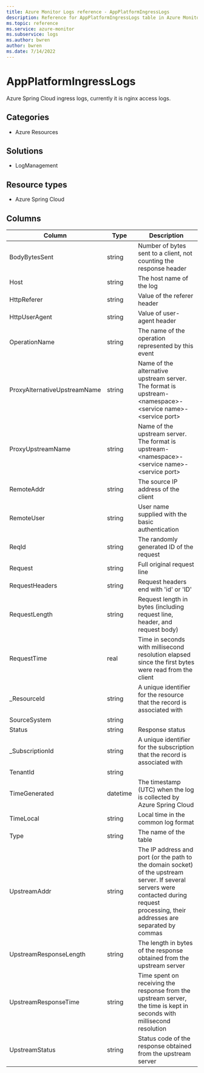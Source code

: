 ```yaml
---
title: Azure Monitor Logs reference - AppPlatformIngressLogs
description: Reference for AppPlatformIngressLogs table in Azure Monitor Logs.
ms.topic: reference
ms.service: azure-monitor
ms.subservice: logs
ms.author: bwren
author: bwren
ms.date: 7/14/2022
---
```


# AppPlatformIngressLogs

 Azure Spring Cloud ingress logs, currently it is nginx access logs.

## Categories

- Azure Resources
## Solutions

- LogManagement
## Resource types

- Azure Spring Cloud




## Columns

| Column | Type | Description |
| --- | --- | --- |
| BodyBytesSent | string | Number of bytes sent to a client, not counting the response header |
| Host | string | The host name of the log |
| HttpReferer | string | Value of the referer header |
| HttpUserAgent | string | Value of user-agent header |
| OperationName | string | The name of the operation represented by this event |
| ProxyAlternativeUpstreamName | string | Name of the alternative upstream server. The format is upstream-&lt;namespace&gt;-&lt;service name&gt;-&lt;service port&gt; |
| ProxyUpstreamName | string | Name of the upstream server. The format is upstream-&lt;namespace&gt;-&lt;service name&gt;-&lt;service port&gt; |
| RemoteAddr | string | The source IP address of the client |
| RemoteUser | string | User name supplied with the basic authentication |
| ReqId | string | The randomly generated ID of the request |
| Request | string | Full original request line |
| RequestHeaders | string | Request headers end with 'id' or 'ID' |
| RequestLength | string | Request length in bytes (including request line, header, and request body) |
| RequestTime | real | Time in seconds with millisecond resolution elapsed since the first bytes were read from the client |
| _ResourceId | string | A unique identifier for the resource that the record is associated with |
| SourceSystem | string |  |
| Status | string | Response status |
| _SubscriptionId | string | A unique identifier for the subscription that the record is associated with |
| TenantId | string |  |
| TimeGenerated | datetime | The timestamp (UTC) when the log is collected by Azure Spring Cloud |
| TimeLocal | string | Local time in the common log format |
| Type | string | The name of the table |
| UpstreamAddr | string | The IP address and port (or the path to the domain socket) of the upstream server. If several servers were contacted during request processing, their addresses are separated by commas |
| UpstreamResponseLength | string | The length in bytes of the response obtained from the upstream server |
| UpstreamResponseTime | string | Time spent on receiving the response from the upstream server, the time is kept in seconds with millisecond resolution |
| UpstreamStatus | string | Status code of the response obtained from the upstream server |

